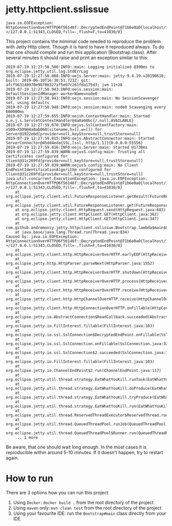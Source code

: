 # jetty.httpclient.sslissue

```
java.io.EOFException: HttpConnectionOverHTTP@6f56146f::DecryptedEndPoint@71b6e0a0{localhost/127.0.0.1:55556<->/127.0.0.1:51343,CLOSED,fill=-,flush=F,to=41030/0}
```

This project contains the mimimal code needed to reproduce the problem with Jetty Http client. Though it is hard to have it reproduced always. To do that one should compile and run this application (Bootstrap.class). After several minutes it should raise and print an exception similar to this:

```
2019-07-19 12:27:58.506:INFO::main: Logging initialized @390ms to org.eclipse.jetty.util.log.StdErrLog
2019-07-19 12:27:58.888:INFO:oejs.Server:main: jetty-9.4.19.v20190610; built: 2019-06-10T16:30:51.723Z; git: afcf563148970e98786327af5e07c261fda175d3; jvm 11+28
2019-07-19 12:27:58.943:INFO:oejs.session:main: DefaultSessionIdManager workerName=node0
2019-07-19 12:27:58.943:INFO:oejs.session:main: No SessionScavenger set, using defaults
2019-07-19 12:27:58.948:INFO:oejs.session:main: node0 Scavenging every 660000ms
2019-07-19 12:27:59.655:INFO:oejsh.ContextHandler:main: Started o.e.j.s.ServletContextHandler@4a8a60bc{/,null,AVAILABLE}
2019-07-19 12:27:59.670:INFO:oejus.SslContextFactory:main: x509=X509@4a8ab068(sitename,h=[],w=[]) for Server@1922e6d[provider=null,keyStore=null,trustStore=null]
2019-07-19 12:27:59.815:INFO:oejs.AbstractConnector:main: Started ServerConnector@45dd4eda{SSL,[ssl, http/1.1]}{0.0.0.0:55556}
2019-07-19 12:27:59.816:INFO:oejs.Server:main: Started @1730ms
2019-07-19 12:27:59.839:WARN:oejusS.config:main: Trusting all certificates configured for Client@31c269fd[provider=null,keyStore=null,trustStore=null]
2019-07-19 12:27:59.839:WARN:oejusS.config:main: No Client EndPointIdentificationAlgorithm configured for Client@31c269fd[provider=null,keyStore=null,trustStore=null]
java.util.concurrent.ExecutionException: java.io.EOFException: HttpConnectionOverHTTP@6f56146f::DecryptedEndPoint@71b6e0a0{localhost/127.0.0.1:55556<->/127.0.0.1:51343,CLOSED,fill=-,flush=F,to=41030/0}
    at org.eclipse.jetty.client.util.FutureResponseListener.getResult(FutureResponseListener.java:118)
    at org.eclipse.jetty.client.util.FutureResponseListener.get(FutureResponseListener.java:101)
    at org.eclipse.jetty.client.HttpRequest.send(HttpRequest.java:683)
    at org.eclipse.jetty.client.HttpClient.GET(HttpClient.java:362)
    at org.eclipse.jetty.client.HttpClient.GET(HttpClient.java:347)
    at com.github.andremoniy.jetty.httpclient.sslissue.Bootstrap.lambda$main$0(Bootstrap.java:55)
    at java.base/java.lang.Thread.run(Thread.java:834)
Caused by: java.io.EOFException: HttpConnectionOverHTTP@6f56146f::DecryptedEndPoint@71b6e0a0{localhost/127.0.0.1:55556<->/127.0.0.1:51343,CLOSED,fill=-,flush=F,to=41030/0}
    at org.eclipse.jetty.client.http.HttpReceiverOverHTTP.earlyEOF(HttpReceiverOverHTTP.java:338)
    at org.eclipse.jetty.http.HttpParser.parseNext(HttpParser.java:1552)
    at org.eclipse.jetty.client.http.HttpReceiverOverHTTP.shutdown(HttpReceiverOverHTTP.java:209)
    at org.eclipse.jetty.client.http.HttpReceiverOverHTTP.process(HttpReceiverOverHTTP.java:147)
    at org.eclipse.jetty.client.http.HttpReceiverOverHTTP.receive(HttpReceiverOverHTTP.java:73)
    at org.eclipse.jetty.client.http.HttpChannelOverHTTP.receive(HttpChannelOverHTTP.java:133)
    at org.eclipse.jetty.client.http.HttpConnectionOverHTTP.onFillable(HttpConnectionOverHTTP.java:155)
    at org.eclipse.jetty.io.AbstractConnection$ReadCallback.succeeded(AbstractConnection.java:305)
    at org.eclipse.jetty.io.FillInterest.fillable(FillInterest.java:103)
    at org.eclipse.jetty.io.ssl.SslConnection$DecryptedEndPoint.onFillable(SslConnection.java:427)
    at org.eclipse.jetty.io.ssl.SslConnection.onFillable(SslConnection.java:321)
    at org.eclipse.jetty.io.ssl.SslConnection$2.succeeded(SslConnection.java:159)
    at org.eclipse.jetty.io.FillInterest.fillable(FillInterest.java:103)
    at org.eclipse.jetty.io.ChannelEndPoint$2.run(ChannelEndPoint.java:117)
    at org.eclipse.jetty.util.thread.strategy.EatWhatYouKill.runTask(EatWhatYouKill.java:333)
    at org.eclipse.jetty.util.thread.strategy.EatWhatYouKill.doProduce(EatWhatYouKill.java:310)
    at org.eclipse.jetty.util.thread.strategy.EatWhatYouKill.tryProduce(EatWhatYouKill.java:168)
    at org.eclipse.jetty.util.thread.strategy.EatWhatYouKill.run(EatWhatYouKill.java:126)
    at org.eclipse.jetty.util.thread.ReservedThreadExecutor$ReservedThread.run(ReservedThreadExecutor.java:366)
    at org.eclipse.jetty.util.thread.QueuedThreadPool.runJob(QueuedThreadPool.java:781)
    at org.eclipse.jetty.util.thread.QueuedThreadPool$Runner.run(QueuedThreadPool.java:917)
    ... 1 more
```


Be aware, that one should wait long enough. In the most cases it is reproducible within around 5-10 minutes. If it doesn't happen, try to restart again.

# How to run
There are 3 options how you can run this project

1. Using `Docker`: `docker build .` from the root directory of the project
2. Using `maven` only: `mvn clean test` from the root directory of the project
3. Using your favourite IDE: run the `Bootstrap#main` class directly from your IDE
